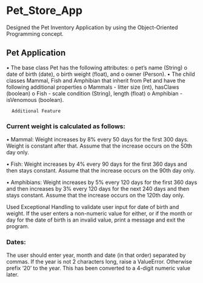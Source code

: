 # Pet_Store_App
Designed the Pet Inventory Application by using the Object-Oriented Programming concept.
## Pet Application
•	The base class Pet has the following attributes:
o	pet’s name (String)
o	date of birth (date), 
o	birth weight (float), and 
o	owner (Person). 
•	The child classes Mammal, Fish and Amphibian that inherit from Pet and have the following additional properties 
o	Mammals - litter size (int), hasClaws (boolean)
o	Fish - scale condition (String), length (float)
o	Amphibian - isVenomous (boolean). 

      Additional Feature
### Current weight is calculated as follows:

•	Mammal: Weight increases by 8% every 50 days for the first 300 days. Weight is constant after that. Assume that the increase occurs on the 50th day only.

•	Fish:  Weight increases by 4% every 90 days for the first 360 days and then stays constant. Assume that the increase occurs on the 90th day only. 

•	Amphibians: Weight increases by 5% every 120 days for the first 360 days and then increases by 3% every 120 days for the next 240 days and then stays constant. Assume that the increase occurs on the 120th day only.

Used Exceptional Handling to validate user input for date of birth and weight.  If the user enters a non-numeric value for either, or if the month or day for the date of birth is an invalid value, print a message and exit the program.
### Dates: 
The user should enter year, month and date (in that order) separated by commas.  If the year is not 2 characters long, raise a ValueError.  Otherwise prefix ‘20’ to the year.  This has been converted to a 4-digit numeric value later. 

